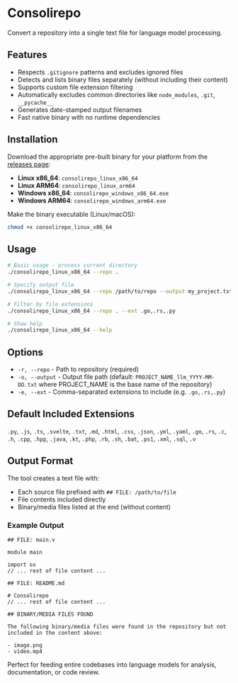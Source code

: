 # Consolirepo

Convert a repository into a single text file for language model processing.

## Features

- Respects `.gitignore` patterns and excludes ignored files
- Detects and lists binary files separately (without including their content)
- Supports custom file extension filtering
- Automatically excludes common directories like `node_modules`, `.git`, `__pycache__`
- Generates date-stamped output filenames
- Fast native binary with no runtime dependencies

## Installation

Download the appropriate pre-built binary for your platform from the [releases page](https://github.com/ZSmain/consolirepo/releases):

- **Linux x86_64**: `consolirepo_linux_x86_64`
- **Linux ARM64**: `consolirepo_linux_arm64`
- **Windows x86_64**: `consolirepo_windows_x86_64.exe`
- **Windows ARM64**: `consolirepo_windows_arm64.exe`

Make the binary executable (Linux/macOS):

```bash
chmod +x consolirepo_linux_x86_64
```

## Usage

```bash
# Basic usage - process current directory
./consolirepo_linux_x86_64 --repo .

# Specify output file
./consolirepo_linux_x86_64 --repo /path/to/repo --output my_project.txt

# Filter by file extensions
./consolirepo_linux_x86_64 --repo . --ext .go,.rs,.py

# Show help
./consolirepo_linux_x86_64 --help
```

## Options

- `-r, --repo` - Path to repository (required)
- `-o, --output` - Output file path (default: `PROJECT_NAME_llm_YYYY-MM-DD.txt` where PROJECT_NAME is the base name of the repository)
- `-e, --ext` - Comma-separated extensions to include (e.g. `.go,.rs,.py`)

## Default Included Extensions

`.py`, `.js`, `.ts`, `.svelte`, `.txt`, `.md`, `.html`, `.css`, `.json`, `.yml`, `.yaml`, `.go`, `.rs`, `.c`, `.h`, `.cpp`, `.hpp`, `.java`, `.kt`, `.php`, `.rb`, `.sh`, `.bat`, `.ps1`, `.xml`, `.sql`, `.v`

## Output Format

The tool creates a text file with:

- Each source file prefixed with `## FILE: /path/to/file`
- File contents included directly
- Binary/media files listed at the end (without content)

### Example Output

```text
## FILE: main.v

module main

import os
// ... rest of file content ...

## FILE: README.md

# Consolirepo
// ... rest of file content ...

## BINARY/MEDIA FILES FOUND

The following binary/media files were found in the repository but not included in the content above:

- image.png
- video.mp4
```

Perfect for feeding entire codebases into language models for analysis, documentation, or code review.
